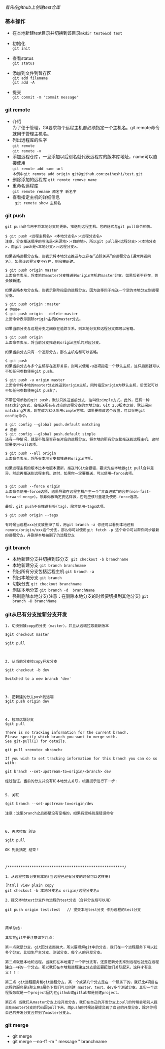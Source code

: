 *首先在github上创建test仓库*

### 基本操作
- 在本地新建test目录并切换到该目录`mkdir test&&cd test`

- 初始化  
`git init`
- 查看status  
`git status`
- 添加到文件到暂存区  
`git add filename`  
`git add -A`
- 提交  
`git commit -m "commit message"`

### git remote
- 介绍  
为了便于管理，Git要求每个远程主机都必须指定一个主机名。git remote命令就用于管理主机名。
- 列出远程库的名字  
`git remote`  
`git remote -v`
- 添加远程仓库，一旦添加以后别名就代表远程库的版本库地址，name可以直接使用  
`git remote add name url `  
`本例中git remote add origin git@github.com:zaiheshi/test.git`  
- 删除添加的远程库
`git remote remove name `  
- 重命名远程库  
`git remote rename 原名字 新名字`  
- 查看指定主机的详细信息  
` git remote show 主机名`  

### git push
```
git push命令用于将本地分支的更新，推送到远程主机。它的格式与git pull命令相仿。

$ git push <远程主机名> <本地分支名>:<远程分支名>
注意，分支推送顺序的写法是<来源地>:<目的地>，所以git pull是<远程分支>:<本地分支>，而git push是<本地分支>:<远程分支>。

如果省略远程分支名，则表示将本地分支推送与之存在”追踪关系”的远程分支(通常两者同名)，如果该远程分支不存在，则会被新建。

$ git push origin master
上面命令表示，将本地的master分支推送到origin主机的master分支。如果后者不存在，则会被新建。

如果省略本地分支名，则表示删除指定的远程分支，因为这等同于推送一个空的本地分支到远程分支。

$ git push origin :master
# 等同于
$ git push origin --delete master
上面命令表示删除origin主机的master分支。

如果当前分支与远程分支之间存在追踪关系，则本地分支和远程分支都可以省略。

$ git push origin
上面命令表示，将当前分支推送到origin主机的对应分支。

如果当前分支只有一个追踪分支，那么主机名都可以省略。

$ git push
如果当前分支与多个主机存在追踪关系，则可以使用-u选项指定一个默认主机，这样后面就可以不加任何参数使用git push。

$ git push -u origin master
上面命令将本地的master分支推送到origin主机，同时指定origin为默认主机，后面就可以不加任何参数使用git push了。

不带任何参数的git push，默认只推送当前分支，这叫做simple方式。此外，还有一种matching方式，会推送所有有对应的远程分支的本地分支。Git 2.0版本之前，默认采用matching方法，现在改为默认采用simple方式。如果要修改这个设置，可以采用git config命令。

$ git config --global push.default matching
# 或者
$ git config --global push.default simple
还有一种情况，就是不管是否存在对应的远程分支，将本地的所有分支都推送到远程主机，这时需要使用–all选项。

$ git push --all origin
上面命令表示，将所有本地分支都推送到origin主机。

如果远程主机的版本比本地版本更新，推送时Git会报错，要求先在本地做git pull合并差异，然后再推送到远程主机。这时，如果你一定要推送，可以使用–force选项。


$ git push --force origin
上面命令使用–force选项，结果导致在远程主机产生一个”非直进式”的合并(non-fast-forward merge)。除非你很确定要这样做，否则应该尽量避免使用–force选项。

最后，git push不会推送标签(tag)，除非使用–tags选项。

$ git push origin --tags

有时候当远程xxx分支被删掉了后，用git branch -a 你还可以看到本地还有remote/origin/xxx这个分支，那么你可以使用git fetch -p 这个命令可以帮你同步最新的远程分支，并删掉本地被删了的远程分支
```

### git branch
- 本地新建分支并切换到该分支 
`git checkout -b branchname`
- 本地新建分支
`git branch branchname`
- 列出所有分支包括远程主机
`git branch -a`
- 列出本地分支
`git branch`
- 切换分支
`git checkout branchname`
- 删除本地分支
`git branch -d  branchName `
- 强制删除本地分支(注意：在删除本地分支的时候要切换到其他分支)
`git  branch -D branchName`

### git从已有分支拉新分支开发
```
1. 切换到被copy的分支（master），并且从远端拉取最新版本

$git checkout master

$git pull



2. 从当前分支拉copy开发分支

$git checkout -b dev

Switched to a new branch 'dev'



3. 把新建的分支push到远端
$git push origin dev



4. 拉取远端分支
$git pull

There is no tracking information for the current branch.
Please specify which branch you want to merge with.
See git-pull(1) for details.

git pull <remote> <branch>

If you wish to set tracking information for this branch you can do so with:

git branch --set-upstream-to=origin/<branch> dev

经过验证，当前的分支并没有和本地分支关联，根据提示进行下一步：


5. 关联

$git branch --set-upstream-to=origin/dev

注意：这里branch之后都是没有空格的，如果有空格则是错误命令



6. 再次拉取 验证

$git pull

OK 到此搞定 结束！



/*****************************************************/

1、从远程拉取分支到本地(当远程已经有分支的时候可以这样用)

[html] view plain copy
git checkout -b 本地分支名x origin/远程分支名x  

2、提交本地test分支作为远程的test分支（合并分支后可以用）

git push origin test:test   // 提交本地test分支 作为远程的test分支



简单总结：

其实在git中要注意如下几点：

第一点就是分支，git因分支而强大，所以要理解git中的分支，我们在一个远程服务下可以拉多个分支，比如生产主分支、测试分支、每个人的开发分支。

第二点就是本地和远程，当我们在本地建了一个新分支有，还要把新分支推到远程也就是在远程建立一样的一个分支。所以我们在本地和远程建立分支后还要把他们关联起来，这样才有意义！！！

第三点 git远程服务和git远程分支，某一个或某几个分支是在一个服务下的，就好比A项目在远程的服务是a那么在a服务下我们可以创建 master、test、dev多个测试分支。其实一个远程服务就是一个project因为在github或gitlab都是创建project。

第四点 当我们从master分支上拉开发分支，我们在自己的开发分支上pull的时候会吧别人提交到master分支的代码回pull下来，而push的时候还是提交到了自己的开发分支，除非你把自己的开发分支合并到了master分支上。
```

### git merge
- git merge
- git merge --no-ff -m " message " branchname
